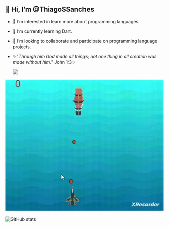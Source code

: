 <h2> 👋 Hi, I’m @ThiagoSSanches</h2>

- 👀 I’m interested in learn more about programming languages.
- 🌱 I’m currently learning Dart.
- 💞️ I’m looking to collaborate and participate on programming language projects.
- ✨"<em>Through him God made all things; not one thing in all creation was made without him.</em>" John 1:3✨

  <a href="https://www.linkedin.com/in/thiago-soares-04904a237" target="_blank"><img src="https://img.shields.io/badge/-LinkedIn-%230077B5?style=for-the-badge&logo=linkedin&logoColor=white" target="_blank"></a> 

<img src="gifplaneships.gif">

<!---
ThiagoSSanches/ThiagoSSanches is a ✨ special ✨ repository because its `README.md` (this file) appears on your GitHub profile.
You can click the Preview link to take a look at your changes.
--->



![GitHub stats](https://github-readme-stats.vercel.app/api?username=ThiagoSSanches&show_icons=true)
